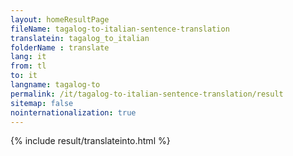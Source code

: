 ```yaml
---
layout: homeResultPage
fileName: tagalog-to-italian-sentence-translation
translatein: tagalog_to_italian
folderName : translate
lang: it
from: tl
to: it
langname: tagalog-to
permalink: /it/tagalog-to-italian-sentence-translation/result
sitemap: false
nointernationalization: true
---
```

{% include result/translateinto.html %}

<script src="/js/result/translation.js" data-foldername="{{page.folderName}}" data-lang="{{page.lang}}"></script>
